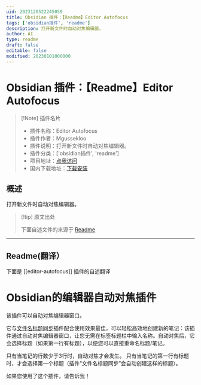 ```yaml
---
uid: 2023120522245059
title: Obsidian 插件：【Readme】Editor Autofocus
tags: ['obsidian插件', 'readme']
description: 打开新文件时自动对焦编辑器。
author: AI
type: readme
draft: false
editable: false
modified: 20230101000000
---
```


# Obsidian 插件：【Readme】Editor Autofocus

> [!Note] 插件名片
> - 插件名称：Editor Autofocus
> - 插件作者：Mgussekloo
> - 插件说明：打开新文件时自动对焦编辑器。
> - 插件分类：['obsidian插件', 'readme']
> - 项目地址：[点我访问](https://github.com/mgussekloo/obsidian-editor-autofocus)
> - 国内下载地址：[下载安装](https://pkmer.cn/products/plugin/pluginMarket/?editor-autofocus)

## 概述

打开新文件时自动对焦编辑器。



> [!tip] 原文出处
> 
>下面自述文件的来源于 [Readme](https://ghproxy.net/https://raw.githubusercontent.com/mgussekloo/obsidian-editor-autofocus/master/README.md)
> 

---

## Readme(翻译）

下面是 [[editor-autofocus]] 插件的自述翻译


# Obsidian的编辑器自动对焦插件

该插件可以自动对焦编辑器窗口。

它与[文件名标题同步](https://github.com/dvcrn/obsidian-filename-heading-sync)插件配合使用效果最佳，可以轻松高效地创建新的笔记：该插件通过自动对焦编辑器窗口，让您无需在标签标题栏中输入名称。自动对焦后，它会选择标题（如果第一行有标题），以便您可以直接重命名标题/笔记。

只有当笔记的行数少于3行时，自动对焦才会发生。
只有当笔记的第一行有标题时，才会选择第一个标题（插件“文件名标题同步”会自动创建这样的标题）。

如果您使用了这个插件，请告诉我！




